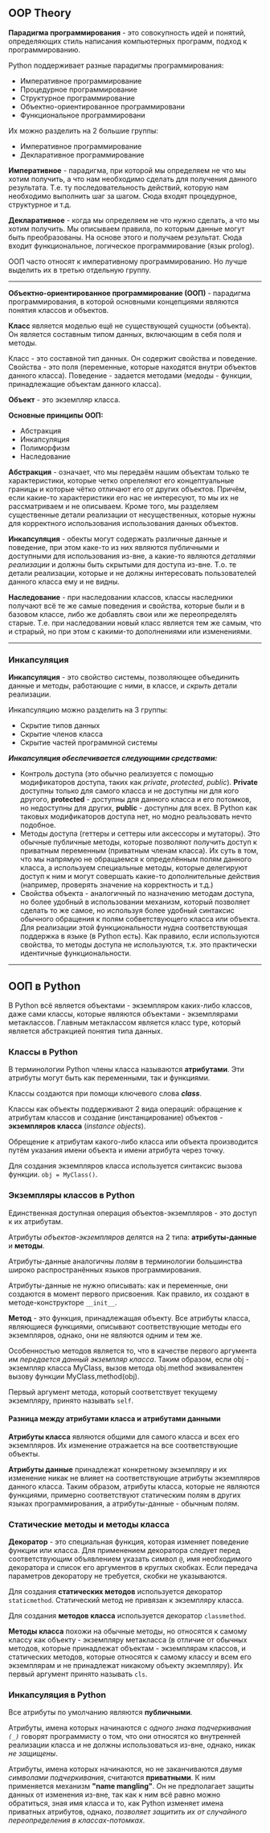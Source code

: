 ## OOP Theory

**Парадигма программирования** - это совокупность идей и понятий, определяющих стиль написания компьютерных программ, подход к программированию.

Python поддерживает разные парадигмы программирования:
* Императивное программирование
* Процедурное программирование
* Структурное программирование
* Объектно-ориентированное программировани
* Функциональное программировани

Их можно разделить на 2 большие группы:
* Императивное программирование
* Декларативное программирование

**Императивное** - парадигма, при которой мы определяем не что мы хотим получить, а что нам необходимо сделать для получения данного результата. Т.е. ту последовательность действий, которую нам необходимо выполнить шаг за шагом. Сюда входят процедурное, структурное и т.д.

**Декларативное** - когда мы определяем не что нужно сделать, а что мы хотим получить. Мы описываем правила, по которым данные могут быть преобразованы. На основе этого и получаем результат. Сюда входит функциональное, логическое программирование (язык prolog).

ООП часто относят к императивному программированию. Но лучше выделить их в третью отдельную группу.

________________________________________________________________________________________________________________________________
**Объектно-ориентированное программирование (ООП)** - парадигма программирования, в которой основными концепциями являются понятия классов и объектов.

**Класс** является моделью ещё не существующей сущности (объекта). Он является составным типом данных, включающим в себя поля и методы. 

Класс - это составной тип данных. Он содержит свойства и поведение. Свойства - это поля (переменные, которые находятся внутри объектов данного класса). Поведение - задается методами (медоды - функции, принадлежащие объектам данного класса).

**Объект** - это экземпляр класса.

**Основные принципы ООП:**
* Абстракция
* Инкапсуляция
* Полиморфизм
* Наследование

**Абстракция** - означает, что мы передаём нашим объектам только те характеристики, которые четко опрелеляют его концептуальные границы и которые чётко отличают его от других объектов. Причём, если какие-то характеристики его нас не интересуют, то мы их не рассматриваем и не описываем. Кроме того, мы разделяем существенные детали реализации от несущественных, которые нужны для корректного использования использования данных объектов.

**Инкапсуляция** - обекты могут содержать различные данные и поведение, при этом каке-то из них являются публичными и доступными для использования из-вне, а какие-то являются *деталями реализации* и должны быть скрытыми для доступа из-вне. Т.о. те детали реализации, которые и не должны интересовать пользователей данного класса ему и не видны.

**Наследование** - при наследовании классов, классы наследники получают всё те же самые поведения и свойства, которые были и в базовом классе, либо же добавлять свои или же переопределять старые. Т.е. при наследовании новый класс является тем же самым, что и страрый, но при этом с какими-то дополнениями или изменениями.

___________________________________________________________________________________________________________________________

### Инкапсуляция 
**Инкапсуляция** - это свойство системы, позволяющее объединить данные и методы, работающие с ними, в классе, и *скрыть* детали реализации.

Инкапсуляцию можно разделить на 3 группы:
* Скрытие типов данных
* Скрытие членов класса
* Скрытие частей программной системы

***Инкапсуляция обеспечивается следующими средствами:***
* Контроль доступа (это обычно реализуется с помощью модификаторов доступа, таких как *private*, *protected*, *public*).
**Private** доступны только для самого класса и не доступны ни для кого другого, **protected** - доступны для данного класса и его потомков, но недоступны для других, **public** - доступны для всех. В Python как таковых модификаторов доступа нет, но модно реальзовать нечто подобное.
* Методы доступа (геттеры и сеттеры или аксессоры и мутаторы). Это обычные публичные методы, которые позволяют получить доступ к приватным переменным (приватным членам класса). Их суть в том, что мы напрямую не обращаемся к определённым полям данного класса, а используем специальные методы, которые делегируют доступ к ним и могут совершать какие-то дополнительные действия (например, проверять значение на корректность и т.д.)
* Свойства объекта - аналогичный по назначению методам доступа, но более удобный в использовании механизм, который позволяет сделать то же самое, но используя более удобный синтаксис обычного обращения к полям собветствующего класса или объекта. Для реализации этой функциональности нудна соответствующая поддержка в языке (в Python есть). Как правило, если используются свойства, то методы доступа не используются, т.к. это практически идентичные функциональности.

___________________________________________________________________________________________________________________________
## ООП в Python
В Python всё является объектами - экземпляром каких-либо классов, даже сами классы, которые являются объектами - экземплярами метаклассов. Главным метаклассом является класс type, который является абстракцией понятия типа данных.

### Классы в Python
В терминологии Python члены класса называются **атрибутами**. Эти атрибуты могут быть как переменными, так и функциями.

Классы создаются при помощи ключевого слова ***class***.

Классы как объекты поддерживают 2 вида операций: обращение к атрибутам классов и создание (инстанцирование) объектов - **экземпляров класса** (*instance objects*).

Обрещение к атрибутам какого-либо класса или объекта производится путём указания имени объекта и имени атрибута через точку. 

Для создания экземпляров класса используется синтаксис вызова функции. `obj = MyClass()`.

### Экземпляры классов в Python
Единственная доступная операция объектов-экземпляров - это доступ к их атрибутам.

Атрибуты *объектов-экземпляров* делятся на 2 типа: **атрибуты-данные** и **методы**.

Атрибуты-данные аналогичны *полям* в терминологии большинства широко распространённых языков программирования.

Атрибуты-данные не нужно описывать: как и переменные, они создаются в момент первого присвоения. Как правило, их создают в методе-конструкторе `__init__`.

**Метод** - это функция, принадлежащая объекту. Все атрибуты класса, являющиеся функциями, описывают соответствующие методы его экземпляров, однако, они не являются одним и тем же.

Особенностью методов является то, что в качестве первого аргумента им *передается данный экземпляр класса*. Таким образом, если obj - экземпляр класса MyClass, вызов метода obj.method эквивалентен вызову функции MyClass,method(obj).

Первый аргумент метода, который соответствует текущему экземпляру, принято называть `self`.

#### Разница между атрибутами класса и атрибутами данными
**Атрибуты класса** являются общими для самого класса и всех его экземпляров. Их изменение отражается на все соответствующие объекты. 

**Атрибуты данные** принадлежат конкретному экземпляру и их изменение никак не влияет на соответствующие атрибуты экземпляров данного класса. Таким образом, атрибуты класса, которые не являются функциями, примерно соответствуют статическим полям в других языках программирования, а атрибуты-данные - обычным полям.

### Статические методы и методы класса
**Декоратор** - это специальная функция, которая изменяет поведение функции или класса. Для применением декоратора следует перед соответствующим объявлением указать символ `@`, имя необходимого декоратора и список его аргументов в круглых скобках. Если передача параметров декоратору не требуется, скобки не указываются. 

Для создания **статических методов** используется декоратор `staticmethod`. Статический метод не привязан к экземпляру класса.

Для создания **методов класса** используется декоратор `classmethod`.

**Методы класса** похожи на обычные методы, но относятся к самому классу как объекту - экземпляру метакласса (в отличие от обычных методов, которые принадлежат объектам - экземплярам классов, и статических методов, которые относятся к самому классу и всем его экземплярам и не принадлежат никакому объекту экземпляру). Их первый аргумент принято называть `cls`.

### Инкапсуляция в Python
Все атрибуты по умолчанию являются **публичными**.

Атрибуты, имена которых начинаются с *одного знака подчеркивания `(_)`* говорят программисту о том, что они относятся ко внутренней реализации класса и не должны использоваться из-вне, однако, никак *не защищены*.

Атрибуты, имена которых начинаются, но не заканчиваются *двумя символами подчеркивания*, считаются **приватными**. К ним применяется механизм **"name mangling"**. Он не предполагает защиты данных от изменения из-вне, так как к ним всё равно можно обратиться, зная имя класса и то, как Python изменяет имена приватных атрибутов, однако, *позволяет защитить их от случайного переопределения в классах-потомках*.












